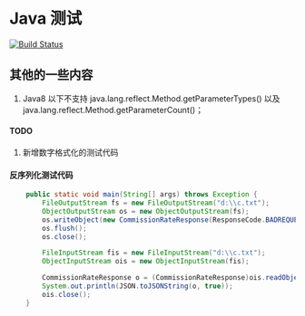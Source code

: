 Java 测试
==

[![Build Status](https://travis-ci.org/MurphyL/CaseJava.svg?branch=master)](https://travis-ci.org/MurphyL/CaseJava)


## 其他的一些内容

1. Java8 以下不支持 java.lang.reflect.Method.getParameterTypes() 以及 java.lang.reflect.Method.getParameterCount()；


#### TODO

1. 新增数字格式化的测试代码

#### 反序列化测试代码

```java
    public static void main(String[] args) throws Exception {
        FileOutputStream fs = new FileOutputStream("d:\\c.txt");
        ObjectOutputStream os = new ObjectOutputStream(fs);
        os.writeObject(new CommissionRateResponse(ResponseCode.BADREQUEST, null));
        os.flush();
        os.close();

        FileInputStream fis = new FileInputStream("d:\\c.txt");
        ObjectInputStream ois = new ObjectInputStream(fis);

        CommissionRateResponse o = (CommissionRateResponse)ois.readObject();
        System.out.println(JSON.toJSONString(o, true));
        ois.close();
    }
```
